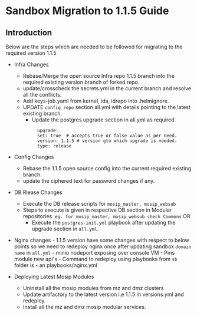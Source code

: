 # Sandbox Migration to 1.1.5 Guide

## Introduction
Below are the steps which are needed to be followed for migrating to the required version 1.1.5

* Infra Changes
	- Rebase/Merge the open source Infra repo 1.1.5 branch into the required existing version branch of forked repo.
	- update/crosscheck the secrets.yml in the current branch and resolve all the conflicts.
	- Add keys-job.yaml from kernel, ida, idrepo into .helmignore.
	- UPDATE ```config_repo``` section all.yml with details pointing to the latest existing branch.
        - Update the postgres upgrade section in all.yml as required.
          ```
            upgrade:
            set: true  # accepts true or false value as per need.
            version: 1.1.5 # version gto which upgrade is needed.
            type: release
          ```

* Config Changes
	- Rebase the 1.1.5 open source config into the current required existing branch.
	- update the ciphered text for password changes if any.

* DB Rlease Changes
	- Execute the DB release scripts for ``` mosip_master, mosip_websub ```
	- Steps to execute is given in respective DB section in Modular repositories. ``` eg. for mosip_master, mosip_websub check Commons ```
        OR
        - Execute the ``` postgres-init.yml ``` playbook after updating the upgrade section in ``` all.yml ```. 

* Nginx changes
        - 1.1.5 version have some changes with respect to below points so we need to redeploy nginx once after updating sandbox ```domain name``` in ```all.yml```
            - minio nodeport exposing over console VM
            - Pms module new api's
        - Command to redeploy using playbooks from ```sb``` folder is 
            - an playbooks/nginx.yml

* Deploying Latest Mosip Modules
	- Uninstall all the mosip modules from mz and dmz clusters 
	- Update artifactory to the latest version i.e 1.1.5 in versions.yml and redeploy.
	- Install all the mz and dmz mosip modular services.

